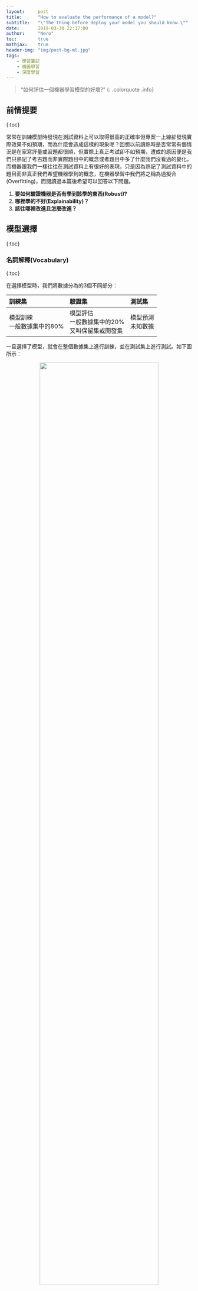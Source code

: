 ```yaml
---
layout:     post
title:      "How to evaluate the performance of a model?"
subtitle:   "\"The thing before deploy your model you should know.\""
date:       2019-03-30 22:17:00
author:     "Nero"
toc:        true
mathjax:    true
header-img: "img/post-bg-ml.jpg"
tags:
    - 學習筆記
    - 機器學習
    - 深度學習
---
```

> “如何評估一個機器學習模型的好壞?”
{: .colorquote .info}

## 前情提要
{:toc}

常常在訓練模型時發現在測試資料上可以取得很高的正確率但專案一上線卻發現實際效果不如預期，而為什麼會造成這樣的現象呢？回想以前讀熟時是否常常有個情況是在家寫評量或習題都很順，但實際上真正考試卻不如預期，遭成的原因便是我們只熟記了考古題而非實際題目中的概念或者題目中多了什麼我們沒看過的變化，而機器跟我們一樣往往在測試資料上有很好的表現，只是因為熟記了測試資料中的題目而非真正我們希望機器學到的概念，在機器學習中我們將之稱為過擬合(Overfitting)，而閱讀過本篇後希望可以回答以下問題。

1. **要如何驗證機器是否有學到該學的東西(Robust)?**
2. **哪裡學的不好(Explainability)？**
3. **該往哪裡改進且怎麼改進？**

## 模型選擇
{:toc}

### 名詞解釋(Vocabulary)
{:toc}

在選擇模型時，我們將數據分為的3個不同部分：

| **訓練集** | **驗證集** | **測試集** |
|:---  |:---  |:---  |
|模型訓練<br>一般數據集中的80% |模型評估<br>一般數據集中的20%<br>又叫保留集或開發集 |模型預測<br>未知數據 |

一旦選擇了模型，就會在整個數據集上進行訓練，並在測試集上進行測試。如下圖所示：

<p align="center">
  <img width="80%" height="80%" src="https://raw.githubusercontent.com/NeroCube/nerocube.github.io/master/img/in-post/2019-03-30-how-to-evaluate-a-model/train-val-test-zh-tw.png">
</p>

### 交叉驗證(Cross-validation)
{:toc}

交叉驗證，簡稱 CV，是一種不必特別依賴於初始訓練集的模型選擇方法。下表匯總了幾種不同的方式：

| **k-fold** | **Leave-p-out** |
|:---  |:---  |
|在 k-1 份上訓練，並在剩於的那份上評定<br>同常 k=5 or 10|在 n-p 份資料上訓練，並在剩於的 p 份上評定<br>當 p=1 時，稱作 **leave-one-out** |

最常用的方法稱為 k 折疊交叉驗證，並將訓練數據分成 k 個折疊以在一個折疊上驗證模型，同時在 k-1 個其他折疊上訓練模型，所有這些 k 次。 然後將誤差在 k 倍上平均，並命名為交叉驗證錯誤。

<p align="center">
  <img width="80%" height="80%" src="https://raw.githubusercontent.com/NeroCube/nerocube.github.io/master/img/in-post/2019-03-30-how-to-evaluate-a-model/cross-validation-zh-tw.png">
</p>

### 正則化(Regularization)
{:toc}

正則化過程目的在於避免模型過度擬合訓練資料，從而處理高方差問題(high variance issues)。 下表總結了不同類型的常用正則化技術：

| **LASSO** | **Ridge** | **Elastic Net** |
|:---  |:---  |:---  |
| 將係數縮小為0<br>有利於變量選擇 | 使係數更小| 在變量選擇和小係數之間進行權衡 |
|<img width="226" height="226" src="https://raw.githubusercontent.com/NeroCube/nerocube.github.io/master/img/in-post/2019-03-30-how-to-evaluate-a-model/lasso.png">|<img width="226" height="226" src="https://raw.githubusercontent.com/NeroCube/nerocube.github.io/master/img/in-post/2019-03-30-how-to-evaluate-a-model/ridge.png">|<img width="226" height="226" src="https://raw.githubusercontent.com/NeroCube/nerocube.github.io/master/img/in-post/2019-03-30-how-to-evaluate-a-model/elastic-net.png">|
| $...+\lambda\|\|\theta\|\|_1 $<br>$\lambda\in\mathbb{R}$|$...+\lambda\|\|\theta\|\|_2^2$<br>$ \lambda\in\mathbb{R}$|$...+\lambda\Big[(1-\alpha)\|\|\theta\|\|_1+\alpha\|\|\theta\|\|_2^2\Big]$<br>$\lambda\in\mathbb{R},\alpha\in[0,1]$|

## 分類指標
{:toc}

在處理二元分類問題時，以下為一些常見的評估指標。

### 混沌矩陣(Confusion matrix)
{:toc}

<p align="center">
  <img width="80%" height="80%" src="https://raw.githubusercontent.com/NeroCube/nerocube.github.io/master/img/in-post/2019-03-30-how-to-evaluate-a-model/confusion-matrix.png">
</p>

### 主要測量指標
{:toc}

|**性能指標**|**公式**|**說明**|
|:--:  |:--:  |:---  |
|準確率（accuracy）|$\displaystyle\frac{\textrm{TP}+\textrm{TN}}{\textrm{TP}+\textrm{TN}+\textrm{FP}+\textrm{FN}}$|正確預測的數量除以預測總數。|
|類別精度（precision）|$\displaystyle\frac{\textrm{TP}}{\textrm{TP}+\textrm{FP}}$|以 Positive 為例，表示當模型判斷一個點屬於該類的情況下，判斷結果的可信程度。|
|類別召回率（recall）|$\displaystyle\frac{\textrm{TP}}{\textrm{TP}+\textrm{FN}}$|以 Positive 為例，表示模型能夠檢測到該類的比率。|
|F1 分數 (F1 score)|$\displaystyle\frac{2 \textrm{TP}}{2 \textrm{TP}+\textrm{FP}+\textrm{FN}}$|以 Positive 為例，混合度量，對於不平衡類別非常有效。|

**對於一個給定類，精度和召回率的不同組合如下：**

- 高精度+高召回率：模型能夠很好地檢測該類。
- 高精度+低召回率：模型不能很好地檢測該類，但是在它檢測到這個類時，判斷結果是高度可信的。
- 低精度+高召回率：模型能夠很好地檢測該類，但檢測結果中也包含其他類的點。
- 低精度+低召回率：模型不能很好地檢測該類。


### ROC
{:toc}

受試者工作曲線，又叫做 ROC 曲線，它使用真正例率 (True Positive Rate) 作為縱軸和假正例率 (False Positive Rate ) 作為橫軸並且進過調整閾值繪製出來。下表匯總了這些度量標準：

|**性能指標**|**公式**|**等價形式**|
|:--:  |:--:  |:--  |
|True Positive Rate <br>(TPR)|$\displaystyle\frac{\textrm{TP}}{\textrm{TP}+\textrm{FN}}$|Recall, sensitivity|
|False Positive Rate <br>(FPR)|$\displaystyle\frac{\textrm{FP}}{\textrm{TN}+\textrm{FP}}$|1-specificity|

<p align="center">
  <img width="90%" height="90%" src="https://raw.githubusercontent.com/NeroCube/nerocube.github.io/master/img/in-post/2019-03-30-how-to-evaluate-a-model/roc-benchmark.png">
</p>

有效性不同的模型的 ROC 曲線圖示。左側模型必須犧牲很多精度才能獲得高召回率；右側模型非常有效，可以在保持高精度的同時達到高召回率。

### AUC
{:toc}

AUROC（Area Under the ROC），即ROC曲線下面積。可以看出，AUROC 在最佳情況下將趨近於1.0(近於0.0也是辨識能力佳的模型，但須將曲線反向)，而在最壞情況下降趨向於0.5。同樣，一個好的 AUROC 分數意味著我們評估的模型並沒有為獲得某個類（通常是少數類）的高召回率而犧牲很多精度。

<p align="center">
  <img width="90%" height="90%" src="https://raw.githubusercontent.com/NeroCube/nerocube.github.io/master/img/in-post/2019-03-30-how-to-evaluate-a-model/roc-auc-zh-tw.png">
</p>

## 回歸指標
{:toc}

## 診斷與改善
{:toc}

## 參考資料
{:toc}

- [CS 229 ― Machine Learning by Stanford](https://stanford.edu/~shervine/teaching/cs-229/)

- [Handling imbalanced datasets in machine learning](https://towardsdatascience.com/handling-imbalanced-datasets-in-machine-learning-7a0e84220f28)

- [Understanding the Bias-Variance Tradeoff](http://scott.fortmann-roe.com/docs/BiasVariance.html)

- [Stanford 機器學習](https://www.coursera.org/learn/machine-learning)

- [REGULARIZATION: An important concept in Machine Learning](https://towardsdatascience.com/regularization-an-important-concept-in-machine-learning-5891628907ea)